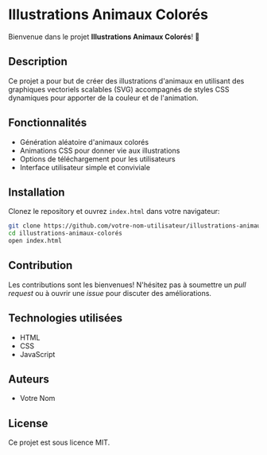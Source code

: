 # Illustrations Animaux Colorés

Bienvenue dans le projet **Illustrations Animaux Colorés**! 🎨

## Description
Ce projet a pour but de créer des illustrations d'animaux en utilisant des graphiques vectoriels scalables (SVG) accompagnés de styles CSS dynamiques pour apporter de la couleur et de l'animation.

## Fonctionnalités
- Génération aléatoire d'animaux colorés
- Animations CSS pour donner vie aux illustrations
- Options de téléchargement pour les utilisateurs
- Interface utilisateur simple et conviviale

## Installation
Clonez le repository et ouvrez `index.html` dans votre navigateur:
```bash
git clone https://github.com/votre-nom-utilisateur/illustrations-animaux-colorés.git
cd illustrations-animaux-colorés
open index.html
```

## Contribution
Les contributions sont les bienvenues! N'hésitez pas à soumettre un *pull request* ou à ouvrir une *issue* pour discuter des améliorations.

## Technologies utilisées
- HTML
- CSS
- JavaScript

## Auteurs
- Votre Nom

## License
Ce projet est sous licence MIT.
